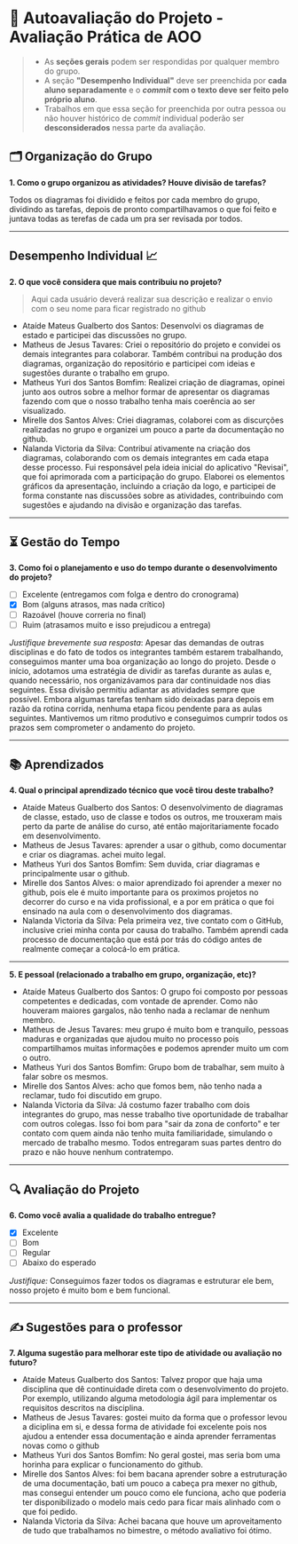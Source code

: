 # 🧠 Autoavaliação do Projeto - Avaliação Prática de AOO

> - As **seções gerais** podem ser respondidas por qualquer membro do grupo.
> - A seção **"Desempenho Individual"** deve ser preenchida por **cada aluno separadamente** e o **_commit_ com o texto deve ser feito pelo próprio aluno**.
> - Trabalhos em que essa seção for preenchida por outra pessoa ou não houver histórico de _commit_ individual poderão ser **desconsiderados** nessa parte da avaliação.

## 🗂️ Organização do Grupo
**1. Como o grupo organizou as atividades? Houve divisão de tarefas?**

Todos os diagramas foi dividido e feitos por cada membro do grupo, dividindo as tarefas, depois de pronto compartilhavamos o que foi feito e juntava todas as terefas de cada um pra ser revisada por todos.

---

## Desempenho Individual 📈
**2. O que você considera que mais contribuiu no projeto?**
> Aqui cada usuário deverá realizar sua descrição e realizar o envio com o seu nome para ficar registrado no github

- Ataíde Mateus Gualberto dos Santos: Desenvolvi os diagramas de estado e participei das discussões no grupo.
- Matheus de Jesus Tavares: Criei o repositório do projeto e convidei os demais integrantes para colaborar. Também contribui na produção dos diagramas, organização do repositório e participei com ideias e sugestões durante o trabalho em grupo.
- Matheus Yuri dos Santos Bomfim: Realizei criação de diagramas, opinei junto aos outros sobre a melhor formar de apresentar os diagramas fazendo com que o nosso trabalho tenha mais coerência ao ser visualizado. 
- Mirelle dos Santos Alves: Criei diagramas, colaborei com as discurções realizadas no grupo e organizei um pouco a parte da documentação no github.
- Nalanda Victoria da Silva: Contribuí ativamente na criação dos diagramas, colaborando com os demais integrantes em cada etapa desse processo. Fui responsável pela ideia inicial do aplicativo "Revisai", que foi aprimorada com a participação do grupo. Elaborei os elementos gráficos da apresentação, incluindo a criação da logo, e participei de forma constante nas discussões sobre as atividades, contribuindo com sugestões e ajudando na divisão e organização das tarefas.



---

## ⏳ Gestão do Tempo
**3. Como foi o planejamento e uso do tempo durante o desenvolvimento do projeto?**

- [ ] Excelente (entregamos com folga e dentro do cronograma)
- [x] Bom (alguns atrasos, mas nada crítico)
- [ ] Razoável (houve correria no final)
- [ ] Ruim (atrasamos muito e isso prejudicou a entrega)

_Justifique brevemente sua resposta_: Apesar das demandas de outras disciplinas e do fato de todos os integrantes também estarem trabalhando, conseguimos manter uma boa organização ao longo do projeto. Desde o início, adotamos uma estratégia de dividir as tarefas durante as aulas e, quando necessário, nos organizávamos para dar continuidade nos dias seguintes. Essa divisão permitiu adiantar as atividades sempre que possível. Embora algumas tarefas tenham sido deixadas para depois em razão da rotina corrida, nenhuma etapa ficou pendente para as aulas seguintes. Mantivemos um ritmo produtivo e conseguimos cumprir todos os prazos sem comprometer o andamento do projeto.

---

## 📚 Aprendizados
**4. Qual o principal aprendizado técnico que você tirou deste trabalho?** 
- Ataíde Mateus Gualberto dos Santos: O desenvolvimento de diagramas de classe, estado, uso de classe e todos os outros, me trouxeram mais perto da parte de análise do curso, até então majoritariamente focado em desenvolvimento.
- Matheus de Jesus Tavares: aprender a usar o github, como documentar e criar os diagramas. achei muito legal.
- Matheus Yuri dos Santos Bomfim: Sem duvida, criar diagramas e principalmente usar o github.
- Mirelle dos Santos Alves: o maior aprendizado foi aprender a mexer no github, pois ele é muito importante para os proximos projetos no decorrer do curso e na vida profissional, e a por em prática o que foi ensinado na aula com o desenvolvimento dos diagramas.
- Nalanda Victoria da Silva: Pela primeira vez, tive contato com o GitHub, inclusive criei minha conta por causa do trabalho. Também aprendi cada processo de documentação que está por trás do código antes de realmente começar a colocá-lo em prática.

---

**5. E pessoal (relacionado a trabalho em grupo, organização, etc)?**  
- Ataíde Mateus Gualberto dos Santos: O grupo foi composto por pessoas competentes e dedicadas, com vontade de aprender. Como não houveram maiores gargalos, não tenho nada a reclamar de nenhum membro.
- Matheus de Jesus Tavares: meu grupo é muito bom e tranquilo, pessoas maduras e organizadas que ajudou muito no processo pois compartilhamos muitas informações e podemos aprender muito um com o outro.
- Matheus Yuri dos Santos Bomfim: Grupo bom de trabalhar, sem muito à falar sobre os mesmos.
- Mirelle dos Santos Alves: acho que fomos bem, não tenho nada a reclamar, tudo foi discutido em grupo.
- Nalanda Victoria da Silva: Já costumo fazer trabalho com dois integrantes do grupo, mas nesse trabalho tive oportunidade de trabalhar com outros colegas. Isso foi bom para "sair da zona de conforto" e ter contato com quem ainda não tenho muita familiaridade, simulando o mercado de trabalho mesmo. Todos entregaram suas partes dentro do prazo e não houve nenhum contratempo.

---

## 🔍 Avaliação do Projeto
**6. Como você avalia a qualidade do trabalho entregue?**

- [x] Excelente
- [ ] Bom
- [ ] Regular
- [ ] Abaixo do esperado

_Justifique:_ Conseguimos fazer todos os diagramas e estruturar ele bem, nosso projeto é muito bom e bem funcional.


---

## ✍️ Sugestões para o professor
**7. Alguma sugestão para melhorar este tipo de atividade ou avaliação no futuro?**  
- Ataíde Mateus Gualberto dos Santos: Talvez propor que haja uma disciplina que dê continuidade direta com o desenvolvimento do projeto. Por exemplo, utilizando alguma metodologia ágil para implementar os requisitos descritos na disciplina.
- Matheus de Jesus Tavares: gostei muito da forma que o professor levou a diciplina em si, e dessa forma de atividade foi excelente pois nos ajudou a entender essa documentação e ainda aprender ferramentas novas como o github
- Matheus Yuri dos Santos Bomfim: No geral gostei, mas seria bom uma horinha para explicar o funcionamento do github.
- Mirelle dos Santos Alves: foi bem bacana aprender sobre a estruturação de uma documentação, bati um pouco a cabeça pra mexer no github, mas consegui entender um pouco como ele funciona, acho que poderia ter disponibilizado o modelo mais cedo para ficar mais alinhado com o que foi pedido.
- Nalanda Victoria da Silva: Achei bacana que houve um aproveitamento de tudo que trabalhamos no bimestre, o método avaliativo foi ótimo.
